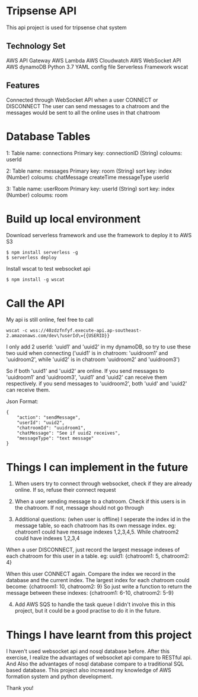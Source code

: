 # Tripsense API
This api project is used for tripsense chat system

## Technology Set
AWS API Gateway
AWS Lambda
AWS Cloudwatch
AWS WebSocket API
AWS dynamoDB
Python 3.7
YAML config file
Serverless Framework
wscat

## Features
Connected through WebSocket API when a user CONNECT or DISCONNECT
The user can send messages to a chatroom and the messages would be sent to all the online uses in that chatroom

# Database Tables
1: Table name: connections
   Primary key: connectionID (String)
   coloums: userId

2: Table name: messages
   Primary key: room (String)
   sort key: index (Number)
   coloums: chatMessage
            createTime
            messageType
            userId

3: Table name: userRoom
   Primary key: userId (String)
   sort key: index (Number)
   coloums: room

# Build up local environment
Download serverless framework and use the framework to deploy it to AWS S3
```
$ npm install serverless -g
$ serverless deploy
```

Install wscat to test websocket api
```
$ npm install -g wscat
```

# Call the API
My api is still online, feel free to call
```
wscat -c wss://40zdzfnfyf.execute-api.ap-southeast-2.amazonaws.com/dev\?userId\={{USERID}}
```
I only add 2 userId: 'uuid1' and 'uuid2' in my dynamoDB, so try to use these two uuid when connecting
('uuid1' is in chatroom: 'uuidroom1' and 'uuidroom2', while 'uuid2' is in chatroom 'uuidroom2' and 'uuidroom3')

So if both 'uuid1' and 'uuid2' are online. If you send messages to 'uuidroom1' and 'uuidroom3', 'uuid1' and 'uuid2' can receive them respectively. if you send messages to 'uuidroom2', both 'uuid' and 'uuid2' can receive them.

Json Format:
```
{
    "action": "sendMessage", 
    "userId": "uuid2", 
    "chatroomId": "uuidroom1", 
    "chatMessage": "See if uuid2 receives", 
    "messageType": "text message"
}
```
# Things I can implement in the future
1. When users try to connect through websocket, check if they are already online. If so, refuse their connect request

2. When a user sending message to a chatroom. Check if this users is in the chatroom. If not, message should not go through

3. Additional questions: (when user is offline)
I seperate the index id in the message table, so each chatroom has its own message index.
eg: chatroom1 could have message indexes 1,2,3,4,5. While chatroom2 could have indexes 1,2,3,4

When a user DISCONNECT, just record the largest message indexes of each chatroom for this user in a table.
eg: uuid1: {chatroom1: 5, chatroom2: 4}

When this user CONNECT again. Compare the index we record in the database and the current index. The largest index for each chatroom could become: {chatroom1: 10, chatroom2: 9}
So just write a function to return the message between these indexes: {chatroom1: 6-10, chatroom2: 5-9}

4. Add AWS SQS to handle the task queue
I didn't involve this in this project, but it could be a good practise to do it in the future.

# Things I have learnt from this project
I haven't used websocket api and nosql database before. After this exercise, I realize the advantages of websocket api compare to RESTful api. And Also the advantages of nosql database compare to a traditional SQL based database.
This project also increased my knowledge of AWS formation system and python development.

Thank you!